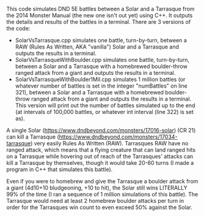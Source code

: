 This code simulates DND 5E battles between a Solar and a Tarrasque from the 2014 Monster Manual (the new one isn't out yet) using C++. It outputs the details and results of the battles in a terminal. There are 3 versions of the code:
  - SolarVsTarrasque.cpp simulates one battle, turn-by-turn, between a RAW (Rules As Written, AKA "vanilla") Solar and a Tarrasque and outputs the results in a terminal.
  - SolarVsTarrasqueWithBoulder.cpp simulates one battle, turn-by-turn, between a Solar and a Tarrasque with a homebrewed boulder-throw ranged attack from a giant and outputs the results in a terminal.
  - SolarVsTarrasqueWithBoulder1Mil.cpp simulates 1 million battles (or whatever number of battles is set in the integer "numBattles" on line 321), between a Solar and a Tarrasque with a homebrewed boulder-throw ranged attack from a giant and outputs the results in a terminal. This version will print out the number of battles simulated up to the end (at intervals of 100,000 battles, or whatever int interval (line 322) is set as).

A single Solar (https://www.dndbeyond.com/monsters/17016-solar) (CR 21) can kill a Tarrasque (https://www.dndbeyond.com/monsters/17034-tarrasque) very easily Rules As Written (RAW). Tarrasques RAW have no ranged attack, which means that a flying creature that can land ranged hits on a Tarrasque while hovering out of reach of the Tarrasques' attacks can kill a Tarrasque by themselves, though it would take 20-60 turns (I made a program in C++ that simulates this battle).

Even if you were to homebrew and give the Tarrasque a boulder attack from a giant (4d10+10 bludgeoning, +10 to hit), the Solar still wins LITERALLY 99% of the time (I ran a sequence of 1 million simulations of this battle). The Tarrasque would need at least 2 homebrew boulder attacks per turn in order for the Tarrasques win count to even exceed 50% against the Solar.

